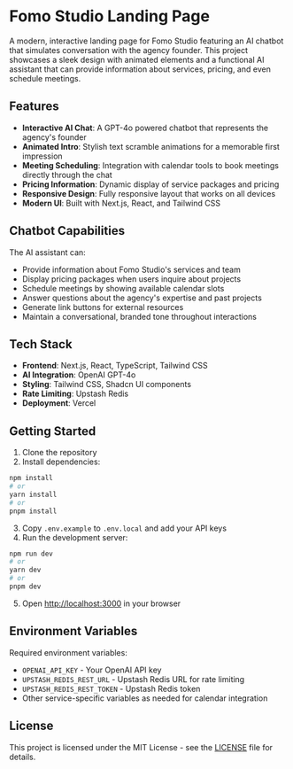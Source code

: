 # Fomo Studio Landing Page

A modern, interactive landing page for Fomo Studio featuring an AI chatbot that simulates conversation with the agency founder. This project showcases a sleek design with animated elements and a functional AI assistant that can provide information about services, pricing, and even schedule meetings.

## Features

- **Interactive AI Chat**: A GPT-4o powered chatbot that represents the agency's founder
- **Animated Intro**: Stylish text scramble animations for a memorable first impression
- **Meeting Scheduling**: Integration with calendar tools to book meetings directly through the chat
- **Pricing Information**: Dynamic display of service packages and pricing
- **Responsive Design**: Fully responsive layout that works on all devices
- **Modern UI**: Built with Next.js, React, and Tailwind CSS

## Chatbot Capabilities

The AI assistant can:

- Provide information about Fomo Studio's services and team
- Display pricing packages when users inquire about projects
- Schedule meetings by showing available calendar slots
- Answer questions about the agency's expertise and past projects
- Generate link buttons for external resources
- Maintain a conversational, branded tone throughout interactions

## Tech Stack

- **Frontend**: Next.js, React, TypeScript, Tailwind CSS
- **AI Integration**: OpenAI GPT-4o
- **Styling**: Tailwind CSS, Shadcn UI components
- **Rate Limiting**: Upstash Redis
- **Deployment**: Vercel

## Getting Started

1. Clone the repository
2. Install dependencies:

```bash
npm install
# or
yarn install
# or
pnpm install
```

3. Copy `.env.example` to `.env.local` and add your API keys
4. Run the development server:

```bash
npm run dev
# or
yarn dev
# or
pnpm dev
```

5. Open [http://localhost:3000](http://localhost:3000) in your browser

## Environment Variables

Required environment variables:

- `OPENAI_API_KEY` - Your OpenAI API key
- `UPSTASH_REDIS_REST_URL` - Upstash Redis URL for rate limiting
- `UPSTASH_REDIS_REST_TOKEN` - Upstash Redis token
- Other service-specific variables as needed for calendar integration

## License

This project is licensed under the MIT License - see the [LICENSE](./LICENSE) file for details.
